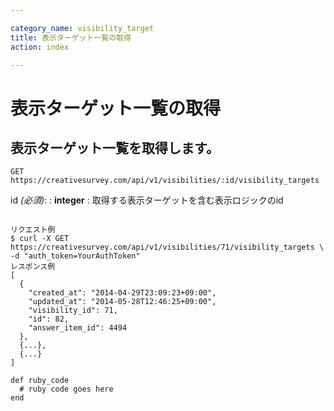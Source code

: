 ```yaml
---

category_name: visibility_target
title: 表示ターゲット一覧の取得
action: index

---
```


# 表示ターゲット一覧の取得

## 表示ターゲット一覧を取得します。

`GET https://creativesurvey.com/api/v1/visibilities/:id/visibility_targets`

id _(必須)_:
: __integer__
: 取得する表示ターゲットを含む表示ロジックのid

~~~

リクエスト例
$ curl -X GET https://creativesurvey.com/api/v1/visibilities/71/visibility_targets \
-d "auth_token=YourAuthToken"
レスポンス例
[
  {
    "created_at": "2014-04-29T23:09:23+09:00",
    "updated_at": "2014-05-28T12:46:25+09:00",
    "visibility_id": 71,
    "id": 82,
    "answer_item_id": 4494
  },
  {...},
  {...}
]

~~~

~~~
def ruby_code
  # ruby code goes here
end
~~~

